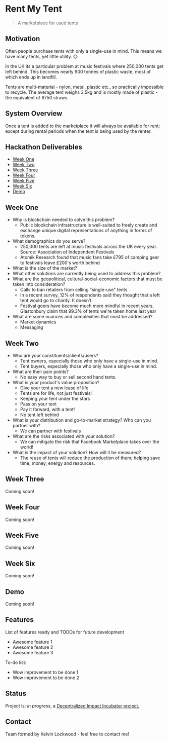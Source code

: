 # Rent My Tent
> A marketplace for used tents 

## Motivation
Often people purchase tents with only a single-use in mind. This means we have many tents, yet little utility. :angry:

In the UK its a particular problem at music festivals where 250,000 tents get left behind. This becomes nearly 900 tonnes of plastic waste, most of which ends up in landfill.

Tents are multi-material - nylon, metal, plastic etc., so practically impossible to recycle. The average tent weighs 3.5kg and is mostly made of plastic - the equivalent of 8750 straws.

## System Overview
Once a tent is added to the marketplace it will always be available for rent; except during rental periods when the tent is being used by the renter.

## Hackathon Deliverables
* [Week One](#week-one)
* [Week Two](#week-two)
* [Week Three](#week-three)
* [Week Four](#week-four)
* [Week Five](#week-five)
* [Week Six](#week-six)
* [Demo](#demo)

## Week One
* Why is blockchain needed to solve this problem?
  - Public blockchain infrastructure is well-suited to freely create and exchange unique digital representations of anything in forms of tokens.
* What demographics do you serve?
  - 250,000 tents are left at music festivals across the UK every year. Source: Association of Independent Festivals
  - Atomik Research found that music fans take £795 of camping gear to festivals leave £200's worth behind
* What is the size of the market?
* What other solutions are currently being used to address this problem?
* What are the geopolitical, cultural-social-economic factors that must be taken into consideration?
  - Calls to ban retailers from selling "single-use" tents
  - In a recent survey, 12% of respondents said they thought that a left tent would go to charity. It doesn’t.
  - Festival goers have become much more mindful in recent years, Glastonbury claim that 99.3% of tents we're taken home last year
* What are some nuances and complexities that must be addressed?
  - Market dynamics
  - Messaging

## Week Two
* Who are your constituents/clients/users?
  - Tent owners, especially those who only have a single-use in mind.
  - Tent buyers, especially those who only have a single-use in mind.
* What are their pain points?
  - No easy way to buy or sell second hand tents.
* What is your product's value proposition?
  - Give your tent a new lease of life
  - Tents are for life, not just festivals!
  - Keeping your tent under the stars
  - Pass on your tent
  - Pay it forward, with a tent!
  - No tent left behind
* What is your distribution and go-to-market strategy? Who can you partner with?
  - We can partner with festivals
* What are the risks associated with your solution?
  - We can mitigate the risk that Facebook Marketplace takes over the world!
* What is the impact of your solution? How will it be measured?
  - The reuse of tents will reduce the production of them; helping save time, money, energy and resources.

## Week Three
Coming soon!

## Week Four
Coming soon!

## Week Five
Coming soon!

## Week Six
Coming soon!

## Demo
Coming soon!

## Features
List of features ready and TODOs for future development
* Awesome feature 1
* Awesome feature 2
* Awesome feature 3

To-do list:
* Wow improvement to be done 1
* Wow improvement to be done 2

## Status
Project is: _in progress_, a [Decentralized Impact Incubator project.](https://blockchainforsocialimpact.com/incubator/)

## Contact
Team formed by Kelvin Lockwood - feel free to contact me!
